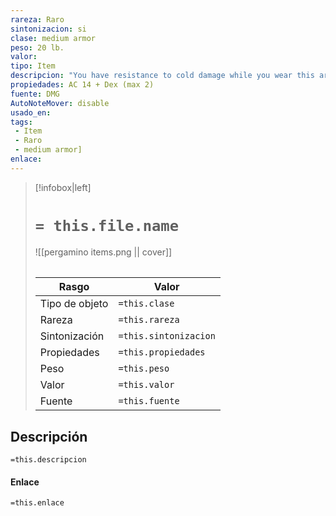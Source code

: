 ```yaml
---
rareza: Raro
sintonizacion: si
clase: medium armor
peso: 20 lb.
valor: 
tipo: Item
descripcion: "You have resistance to cold damage while you wear this armor.This armor consists of a fitted metal chest piece worn with supple leather. Although it leaves the legs and arms relatively unprotected, this armor provides good protection for the wearer&#x27;s vital organs while leaving the wearer relatively unencumbered."
propiedades: AC 14 + Dex (max 2)
fuente: DMG
AutoNoteMover: disable
usado_en:  
tags: 
 - Item
 - Raro
 - medium armor]
enlace: 
---
```


> [!infobox|left]
>  # `= this.file.name`
> ![[pergamino items.png || cover]]
> ######   
> |Rasgo | Valor |
> | --- | --- |
> | Tipo de objeto| `=this.clase`|
>  | Rareza| `=this.rareza`|
> | Sintonización | `=this.sintonizacion` |
> | Propiedades | `=this.propiedades` |
>  | Peso | `=this.peso` |
> | Valor | `=this.valor` |
> | Fuente | `=this.fuente` |


## Descripción
`=this.descripcion`

#### Enlace
`=this.enlace`
